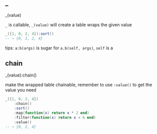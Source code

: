 _
---

_(value)

`_` is callable, `_(value)` will create a table wraps the given value

```lua
_({1, 0, 2, 4}):sort()
-- → {0, 1, 2, 4}
```

tips:  `a:b(args)` is sugar for `a.b(self, args)`, `self` is a


chain
---

_(value):chain()

make the wrapped table chainable, remember to use `:value()` to get the value you need

```lua
_({1, 0, 2, 4})
    :chain()
    :sort()
    :map(function(x) return x * 2 end)
    :filter(function(x) return x < 6 end)
    :value()
-- → {0, 2, 4}
```
